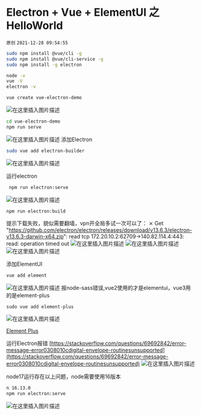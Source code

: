 # Electron + Vue + ElementUI 之HelloWorld

`原创` `2021-12-28 09:54:55`

```bash
sudo npm install @vue/cli -g
sudo npm install @vue/cli-service -g
sudo npm install -g electron

node -v
vue -V
electron -v
```

```bash
vue create vue-electron-demo
```

![在这里插入图片描述](electron11.png)
```bash
cd vue-electron-demo 
npm run serve
```

![在这里插入图片描述](electron12.png)
添加Electron

```bash
sudo vue add electron-builder
```

![在这里插入图片描述](electron13.png)

运行electron

```bash
 npm run electron:serve
```

![在这里插入图片描述](electron14.png)

```bash
npm run electron:build
```

提示下载失败，貌似需要翻墙，vpn开全局多试一次可以了：
 ⨯ Get "https://github.com/electron/electron/releases/download/v13.6.3/electron-v13.6.3-darwin-x64.zip": read tcp 172.20.10.2:62709->140.82.114.4:443: read: operation timed out
![在这里插入图片描述](electron15.png)
![在这里插入图片描述](electron16.png)
![在这里插入图片描述](electron17.png)

添加ElementUI

```bash
vue add element
```
![在这里插入图片描述](electron18.png)
报node-sass错误,vue2使用的才是elementui，vue3用的是element-plus
```
sudo vue add element-plus
```
![在这里插入图片描述](electron19.png)

[Element Plus](https://element-plus.org/zh-CN)

运行Electron报错
[https://stackoverflow.com/questions/69692842/error-message-error0308010cdigital-envelope-routinesunsupported](https://stackoverflow.com/questions/69692842/error-message-error0308010cdigital-envelope-routinesunsupported)
![在这里插入图片描述](electron110.png)

node17运行存在以上问题，node需要使用16版本

```bash
n 16.13.0
npm run electron:serve
```

![在这里插入图片描述](electron111.png)

